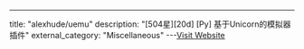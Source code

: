 ---
title: "alexhude/uemu"
description: "[504星][20d] [Py]  基于Unicorn的模拟器插件"
external_category: "Miscellaneous"
---[Visit Website](https://github.com/alexhude/uemu)

